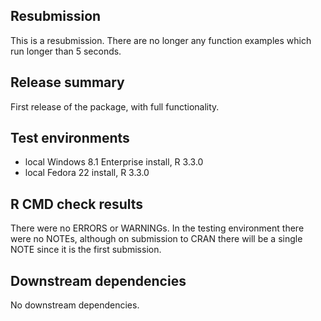 ## Resubmission

This is a resubmission. There are no longer any function examples which run longer than 5 seconds.

## Release summary

First release of the package, with full functionality.

## Test environments

* local Windows 8.1 Enterprise install, R 3.3.0
* local Fedora 22 install, R 3.3.0

## R CMD check results

There were no ERRORS or WARNINGs. In the testing environment there were no NOTEs, although on submission to CRAN there will be a single NOTE since it is the first submission.

## Downstream dependencies

No downstream dependencies.
